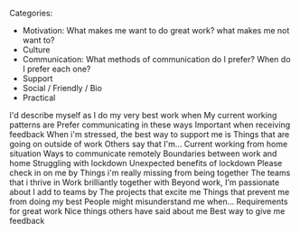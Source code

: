 Categories:

- Motivation: What makes me want to do great work? what makes me not want to?
- Culture
- Communication: What methods of communication do I prefer? When do I prefer each one?
- Support
- Social / Friendly / Bio
- Practical





I'd describe myself as
I do my very best work when
My current working patterns are
Prefer communicating in these ways
Important when receiving feedback
When i'm stressed, the best way to support me is
Things that are going on outside of work
Others say that I'm...
Current working from home situation
Ways to communicate remotely
Boundaries between work and home
Struggling with lockdown
Unexpected benefits of lockdown
Please check in on me by
Things i'm really missing from being together
The teams that i thrive in
Work brilliantly together with
Beyond work, I'm passionate about
I add to teams by
The projects that excite me
Things that prevent me from doing my best
People might misunderstand me when...
Requirements for great work
Nice things others have said about me
Best way to give me feedback